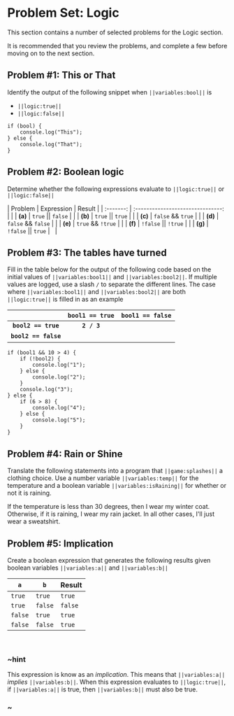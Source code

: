 # Problem Set: Logic

This section contains a number of selected problems for the Logic section.

It is recommended that you review the problems, and complete a few before moving on to the next section.

## Problem #1: This or That

Identify the output of the following snippet when ``||variables:bool||`` is

* ``||logic:true||``
* ``||logic:false||``

```typescript-ignore
if (bool) {
    console.log("This");
} else {
    console.log("That");
}
```

## Problem #2: Boolean logic

Determine whether the following expressions evaluate to ``||logic:true||`` or ``||logic:false||``

| Problem   | Expression                        | Result    |
| :-------: | :-------------------------------: |           |
| **(a)**   | ``true`` &vert;&vert; ``false``   |           |
| **(b)**   | ``true`` &vert;&vert; ``true``    |           |
| **(c)**   | ``false`` && ``true``             |           |
| **(d)**   | ``false`` && ``false``            |           |
| **(e)**   | ``true`` && ``!true``             |           |
| **(f)**   | ``!false`` &vert;&vert; ``!true`` |           |
| **(g)**   | ``!false`` &vert;&vert; ``true``  | &nbsp;    |

## Problem #3: The tables have turned

Fill in the table below for the output of the following code based on the initial values of ``||variables:bool1||`` and ``||variables:bool2||``. If multiple values are logged, use a slash ``/`` to separate the different lines. The case where ``||variables:bool1||`` and ``||variables:bool2||`` are both ``||logic:true||`` is filled in as an example

|                           | ``bool1 == true`` | ``bool1 == false``    |
| :-----------------------: | :---------------: | --------------------- |
| **``bool2 == true``**     | **``2 / 3``**     |                       |
| **``bool2 == false``**    |                   | &nbsp;                |

```typescript-ignore
if (bool1 && 10 > 4) {
    if (!bool2) {
        console.log("1");
    } else {
        console.log("2");
    }
    console.log("3");
} else {
    if (6 > 8) {
        console.log("4");
    } else {
        console.log("5");
    }
}
```

## Problem #4: Rain or Shine

Translate the following statements into a program that ``||game:splashes||`` a clothing choice. Use a number variable ``||variables:temp||`` for the temperature and a boolean variable ``||variables:isRaining||`` for whether or not it is raining.

If the temperature is less than 30 degrees, then I wear my winter coat. Otherwise, if it is raining, I wear my rain jacket.  In all other cases, I'll just wear a sweatshirt.

## Problem #5: Implication

Create a boolean expression that generates the following results given boolean variables ``||variables:a||`` and ``||variables:b||``

| ``a``     | ``b``     | Result    |
| --------- | --------- | --------- |
| ``true``  | ``true``  | ``true``  |
| ``true``  | ``false`` | ``false`` |
| ``false`` | ``true``  | ``true``  |
| ``false`` | ``false`` | ``true``  |

<br />

### ~hint

This expression is know as an *implication*. This means that ``||variables:a||`` *implies* ``||variables:b||``. When this expression evaluates to ``||logic:true||``, if ``||variables:a||`` is true, then ``||variables:b||`` must also be true.

### ~
